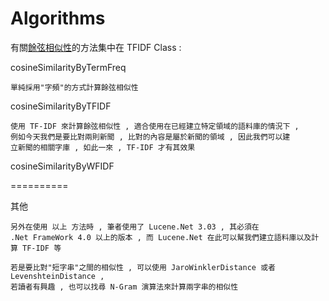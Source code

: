 Algorithms
==========


有關[餘弦相似性](http://en.wikipedia.org/wiki/Cosine_similarity)的方法集中在 TFIDF Class :

cosineSimilarityByTermFreq 

```
單純採用"字頻"的方式計算餘弦相似性
```

cosineSimilarityByTFIDF 

```
使用 TF-IDF 來計算餘弦相似性 , 適合使用在已經建立特定領域的語料庫的情況下 , 
例如今天我們是要比對兩則新聞 , 比對的內容是屬於新聞的領域 , 因此我們可以建
立新聞的相關字庫 , 如此一來 , TF-IDF 才有其效果 
```

cosineSimilarityByWFIDF 

==========


其他

```
另外在使用 以上 方法時 , 筆者使用了 Lucene.Net 3.03 , 其必須在
.Net FrameWork 4.0 以上的版本 , 而 Lucene.Net 在此可以幫我們建立語料庫以及計算 TF-IDF 等
```

```
若是要比對"短字串"之間的相似性 , 可以使用 JaroWinklerDistance 或者 LevenshteinDistance , 
若讀者有興趣 , 也可以找尋 N-Gram 演算法來計算兩字串的相似性
```
